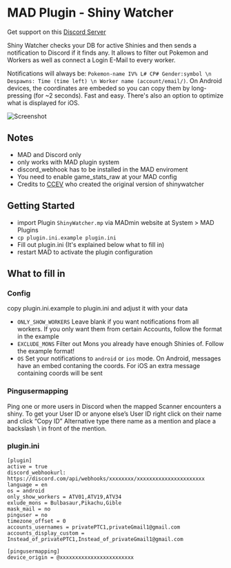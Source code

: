 # MAD Plugin - Shiny Watcher

Get support on this [Discord Server](https://discord.gg/cMZs5tk)

Shiny Watcher checks your DB for active Shinies and then sends a notification to Discord if it finds any. It allows to filter out Pokemon and Workers as well as connect a Login E-Mail to every worker.

Notifications will always be: `Pokemon-name IV% L# CP# Gender:symbol \n Despawns: Time (time left) \n Worker name (account/email/)`. On Android devices, the coordinates are embeded so you can copy them by long-pressing (for ~2 seconds). Fast and easy. There's also an option to optimize what is displayed for iOS.

![Screenshot](https://i.imgur.com/kvUSoI4.png)

## Notes
- MAD and Discord only
- only works with MAD plugin system
- discord_webhook has to be installed in the MAD enviroment
- You need to enable game_stats_raw at your MAD config
- Credits to [CCEV](https://github.com/ccev/shinywatcher) who created the original version of shinywatcher

## Getting Started
- import Plugin `ShinyWatcher.mp` via MADmin website at System > MAD Plugins
- `cp plugin.ini.example plugin.ini`
- Fill out plugin.ini (It's explained below what to fill in)
- restart MAD to activate the plugin configuration

## What to fill in
### Config
copy plugin.ini.example to plugin.ini and adjust it with your data
- `ONLY_SHOW_WORKERS` Leave blank if you want notifications from all workers. If you only want them from certain Accounts, follow the format in the example
- `EXCLUDE_MONS` Filter out Mons you already have enough Shinies of. Follow the example format!
- `OS` Set your notifications to `android` or `ios` mode. On Android, messages have an embed contaning the coords. For iOS an extra message containing coords will be sent

### Pingusermapping
Ping one or more users in Discord when the mapped Scanner encounters a shiny. To get your User ID or anyone else’s User ID right click on their name and click “Copy ID” Alternative type there name as a mention and place a backslash \ in front of the mention.

###  plugin.ini

```
[plugin]
active = true
discord_webhookurl: https://discord.com/api/webhooks/xxxxxxxx/xxxxxxxxxxxxxxxxxxxxxx
language = en
os = android
only_show_workers = ATV01,ATV19,ATV34
exlude_mons = Bulbasaur,Pikachu,Gible
mask_mail = no
pinguser = no
timezone_offset = 0
accounts_usernames = privatePTC1,privateGmail1@gmail.com
accounts_display_custom = Instead_of_privatePTC1,Instead_of_privateGmail1@gmail.com

[pingusermapping]
device_origin = @xxxxxxxxxxxxxxxxxxxxxxxx
```

